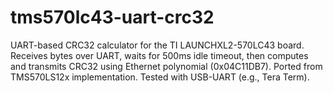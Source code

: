# tms570lc43-uart-crc32
UART-based CRC32 calculator for the TI LAUNCHXL2-570LC43 board. Receives bytes over UART, waits for 500ms idle timeout, then computes and transmits CRC32 using Ethernet polynomial (0x04C11DB7). Ported from TMS570LS12x implementation. Tested with USB-UART (e.g., Tera Term).
